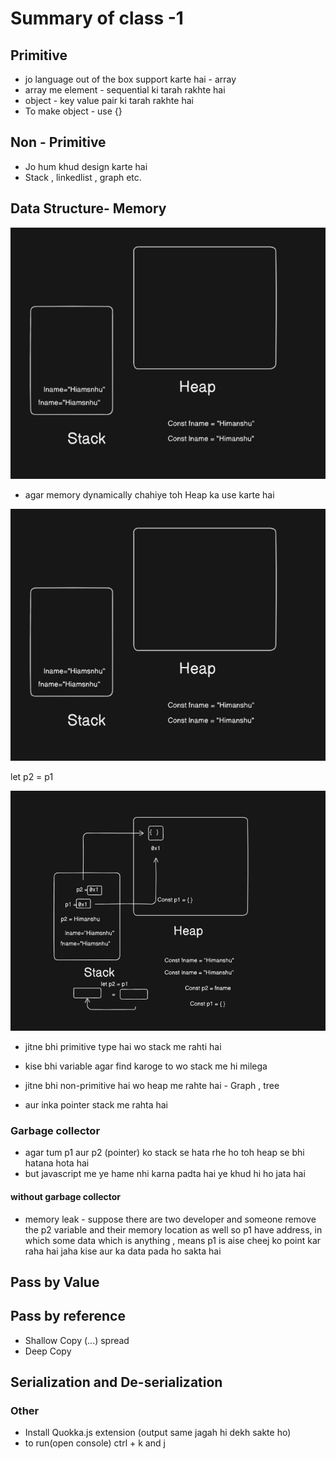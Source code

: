 # Summary of class -1 

## Primitive 
- jo language out of the box support karte hai - array
- array me element - sequential ki tarah rakhte hai
- object - key value pair ki tarah rakhte hai
- To make object - use {}

##  Non - Primitive
- Jo hum khud design karte hai
- Stack , linkedlist , graph etc.


## Data Structure- Memory
<img src="./Screenshot 2025-02-10 210942.png">

- agar memory dynamically chahiye toh Heap ka use karte hai

<img src="./Screenshot 2025-02-10 210942.png">

let p2 = p1

<img src="./Screenshot 2025-02-10 212058.png">

- jitne bhi primitive type hai wo stack me rahti hai
- kise bhi variable agar find karoge to wo stack me hi milega

- jitne bhi non-primitive hai wo heap me rahte hai - Graph , tree
- aur inka pointer stack me rahta hai


### Garbage collector 
- agar tum p1 aur p2 (pointer) ko stack se hata rhe ho toh heap se bhi hatana hota hai 
- but javascript me ye hame nhi karna padta hai ye khud hi ho jata hai

#### without garbage collector
- memory leak - suppose there are two developer and someone remove the p2 variable and their memory location as well so p1 have address, in which some data which is anything ,
means p1 is aise cheej ko point kar raha hai jaha kise aur ka data pada ho sakta hai

## Pass by Value
## Pass by reference
 - Shallow Copy (...) spread
 - Deep Copy

## Serialization and De-serialization

### Other
 - Install Quokka.js extension (output same jagah hi dekh sakte ho)
 - to run(open console) ctrl + k and  j 